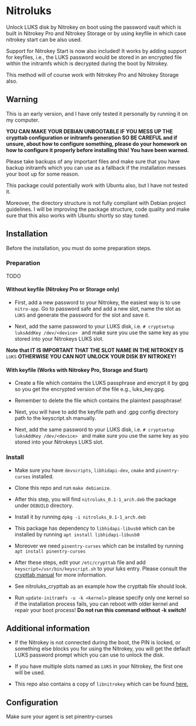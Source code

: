 # Nitroluks

Unlock LUKS disk by Nitrokey on boot using the password vault which is built in Nitrokey Pro and Nitrokey Storage or by using keyfile in which case nitrokey start can be also used.

Support for Nitrokey Start is now also included! It works by adding support for keyfiles, i.e., the LUKS password would be stored in an encrypted file within the initramfs which is decrypted during the boot by Nitrokey. 

This method will of course work with Nitrokey Pro and Nitrokey Storage also.

## Warning

This is an early version, and I have only tested it personally by running it on my computer.

__YOU CAN MAKE YOUR DEBIAN UNBOOTABLE IF YOU MESS UP THE crypttab configuration or initramfs generation SO BE CAREFUL and if unsure, about how to configure something, please do your homework on how to configure it properly before installing this! You have been warned.__

Please take backups of any important files and make sure that you have backup initramfs which you can use as a fallback if the installation messes your boot up for some reason.

This package could potentially work with Ubuntu also, but I have not tested it. 

Moreover, the directory structure is not fully compliant with Debian project guidelines. I will be improving the package structure, code quality and make sure that this also works with Ubuntu shortly so stay tuned.

## Installation

Before the installation, you must do some preparation steps.

### Preparation
TODO
#### Without keyfile (Nitrokey Pro or Storage only)

* First, add a new password to your Nitrokey, the easiest way is to use `nitro-app`. Go to password safe and add a new slot, name the slot as `LUKS` and generate the password for the slot and save it.

* Next, add the same password to your LUKS disk, i.e. `# cryptsetup luksAddKey /dev/<device> ` and make sure you use the same key as you stored into your Nitrokeys LUKS slot.

__Note that IT IS IMPORTANT THAT THE SLOT NAME IN THE NITROKEY IS__ `LUKS` __OTHERWISE YOU CAN NOT UNLOCK YOUR DISK BY NITROKEY!__
#### With keyfile (Works with Nitrokey Pro, Storage and Start)
* Create a file which contains the LUKS passphrase and encrypt it by gpg so you get the encrypted version of the file e.g., luks_key.gpg.

* Remember to delete the file which contains the plaintext passphrase!

* Next, you will have to add the keyfile path and .gpg config directory path to the keyscript.sh manually.

* Next, add the same password to your LUKS disk, i.e. `# cryptsetup luksAddKey /dev/<device> ` and make sure you use the same key as you stored into your Nitrokeys LUKS slot.


### Install
* Make sure you have `devscripts`, `libhidapi-dev`, `cmake` and `pinentry-curses` installed.

* Clone this repo and run `make debianize`.

* After this step, you will find `nitroluks_0.1-1_arch.deb` the package under `DEBUILD` directory.

* Install it by running `dpkg -i nitroluks_0.1-1_arch.deb`

* This package has dependency to `libhidapi-libusb0` which can be installed by running `apt install libhidapi-libusb0`

* Moreover we need `pinentry-curses` which can be installed by running `apt install pinentry-curses`

* After these steps, edit your `/etc/crypttab` file and add `keyscript=/usr/bin/keyscript.sh` to your luks entry. Please consult the [crypttab manual](https://linux.die.net/man/5/crypttab) for more information.

* See nitroluks_crypttab as an example how the crypttab file should look.

* Run `update-initramfs -u -k <kernel>` please specify only one kernel so if the installation process fails, you can reboot with older kernel and repair your boot process! __Do not run this command without -k switch!__

## Additional information

* If the Nitrokey is not connected during the boot, the PIN is locked, or something else blocks you for using the Nitrokey, you will get the default LUKS password prompt which you can use to unlock the disk.

* If you have multiple slots named as `LUKS` in your Nitrokey, the first one will be used.

* This repo also contains a copy of `libnitrokey` which can be found [here.](https://github.com/Nitrokey/libnitrokey)

## Configuration

Make sure your agent is set pinentry-curses
